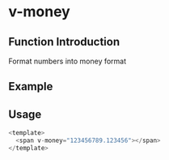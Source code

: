 # v-money

## Function Introduction

Format numbers into money format

## Example

<span v-money="123456789.123456"></span>

## Usage

```typescript {2}
<template>
  <span v-money="123456789.123456"></span>
</template>
```
